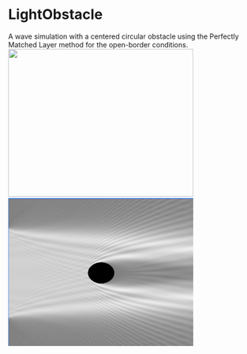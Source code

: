 # LightObstacle
A wave simulation with a centered circular obstacle using the Perfectly Matched Layer method for the open-border conditions.
<img src=" https://github.com/LesageAdrien/LightObstacle/blob/main/LightObstaclePmlOverview.gif" width="375" height="300"> <img src="https://github.com/LesageAdrien/LightObstacle/blob/main/WavesHeightOverview.png" width="375" height="300">
